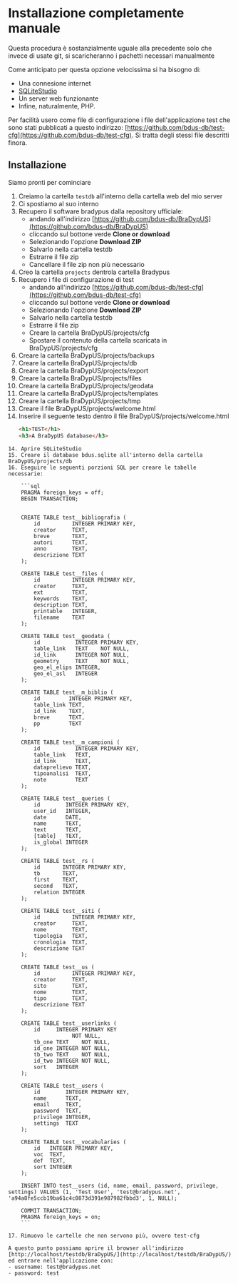 # Installazione completamente manuale

Questa procedura è sostanzialmente uguale alla precedente
solo che invece di usate git, si scaricheranno i pachetti
necessari manualmente

Come anticipato per questa opzione velocissima si ha bisogno di:
- Una connesione internet
- [SQLiteStudio](https://sqlitestudio.pl/)
- Un server web funzionante
- Infine, naturalmente, PHP.

Per facilità usero come file di configurazione i file
dell'applicazione test che sono stati pubblicati a questo indirizzo:
[https://github.com/bdus-db/test-cfg](https://github.com/bdus-db/test-cfg).
Si tratta degli stessi file descritti finora.

## Installazione

Siamo pronti per cominciare

1. Creiamo la cartella `testdb` all'interno della cartella web del mio server
2. Ci spostiamo al suo interno
3. Recupero il software bradypus dalla repository ufficiale:
    - andando all'indirizzo
    [https://github.com/bdus-db/BraDypUS](https://github.com/bdus-db/BraDypUS)
    - cliccando sul bottone verde **Clone or download**
    - Selezionando l'opzione **Download ZIP**
    - Salvarlo nella cartella testdb
    - Estrarre il file zip
    - Cancellare il file zip non più necessario
4. Creo la cartella `projects` dentrola cartella Bradypus
5. Recupero i file di configurazione di test
    - andando all'indirizzo
    [https://github.com/bdus-db/test-cfg](https://github.com/bdus-db/test-cfg)
    - cliccando sul bottone verde **Clone or download**
    - Selezionando l'opzione **Download ZIP**
    - Salvarlo nella cartella testdb
    - Estrarre il file zip
    - Creare la cartella BraDypUS/projects/cfg
    - Spostare il contenuto della cartella scaricata in BraDypUS/projects/cfg
6. Creare la cartella BraDypUS/projects/backups
7. Creare la cartella BraDypUS/projects/db
8. Creare la cartella BraDypUS/projects/export
9. Creare la cartella BraDypUS/projects/files
10. Creare la cartella BraDypUS/projects/geodata
11. Creare la cartella BraDypUS/projects/templates
12. Creare la cartella BraDypUS/projects/tmp
13. Creare il file BraDypUS/projects/welcome.html
14. Inserire il seguente testo dentro il file BraDypUS/projects/welcome.html
    ```html
    <h1>TEST</h1>
    <h3>A BraDypUS database</h3>
```
14. Aprire SQLiteStudio
15. Creare il database bdus.sqlite all'interno della cartella BraDypUS/projects/db
16. Eseguire le seguenti porzioni SQL per creare le tabelle necessarie:

    ```sql
    PRAGMA foreign_keys = off;
    BEGIN TRANSACTION;


    CREATE TABLE test__bibliografia (
        id          INTEGER PRIMARY KEY,
        creator     TEXT,
        breve       TEXT,
        autori      TEXT,
        anno        TEXT,
        descrizione TEXT
    );

    CREATE TABLE test__files (
        id          INTEGER PRIMARY KEY,
        creator     TEXT,
        ext         TEXT,
        keywords    TEXT,
        description TEXT,
        printable   INTEGER,
        filename    TEXT
    );

    CREATE TABLE test__geodata (
        id           INTEGER PRIMARY KEY,
        table_link   TEXT    NOT NULL,
        id_link      INTEGER NOT NULL,
        geometry     TEXT    NOT NULL,
        geo_el_elips INTEGER,
        geo_el_asl   INTEGER
    );

    CREATE TABLE test__m_biblio (
        id         INTEGER PRIMARY KEY,
        table_link TEXT,
        id_link    TEXT,
        breve      TEXT,
        pp         TEXT
    );

    CREATE TABLE test__m_campioni (
        id           INTEGER PRIMARY KEY,
        table_link   TEXT,
        id_link      TEXT,
        dataprelievo TEXT,
        tipoanalisi  TEXT,
        note         TEXT
    );

    CREATE TABLE test__queries (
        id        INTEGER PRIMARY KEY,
        user_id   INTEGER,
        date      DATE,
        name      TEXT,
        text      TEXT,
        [table]   TEXT,
        is_global INTEGER
    );

    CREATE TABLE test__rs (
        id       INTEGER PRIMARY KEY,
        tb       TEXT,
        first    TEXT,
        second   TEXT,
        relation INTEGER
    );

    CREATE TABLE test__siti (
        id          INTEGER PRIMARY KEY,
        creator     TEXT,
        nome        TEXT,
        tipologia   TEXT,
        cronologia  TEXT,
        descrizione TEXT
    );

    CREATE TABLE test__us (
        id          INTEGER PRIMARY KEY,
        creator     TEXT,
        sito        TEXT,
        nome        TEXT,
        tipo        TEXT,
        descrizione TEXT
    );

    CREATE TABLE test__userlinks (
        id     INTEGER PRIMARY KEY
                    NOT NULL,
        tb_one TEXT    NOT NULL,
        id_one INTEGER NOT NULL,
        tb_two TEXT    NOT NULL,
        id_two INTEGER NOT NULL,
        sort   INTEGER
    );

    CREATE TABLE test__users (
        id        INTEGER PRIMARY KEY,
        name      TEXT,
        email     TEXT,
        password  TEXT,
        privilege INTEGER,
        settings  TEXT
    );

    CREATE TABLE test__vocabularies (
        id   INTEGER PRIMARY KEY,
        voc  TEXT,
        def  TEXT,
        sort INTEGER
    );

    INSERT INTO test__users (id, name, email, password, privilege, settings) VALUES (1, 'Test User', 'test@bradypus.net', 'a94a8fe5ccb19ba61c4c0873d391e987982fbbd3', 1, NULL);

    COMMIT TRANSACTION;
    PRAGMA foreign_keys = on;
    ```

17. Rimuovo le cartelle che non servono più, ovvero test-cfg

A questo punto possiamo aprire il browser all'indirizzo 
[http://localhost/testdb/BraDypUS/](http://localhost/testdb/BraDypUS/) ed entrare nell'applicazione con:
- username: test@bradypus.net
- password: test
